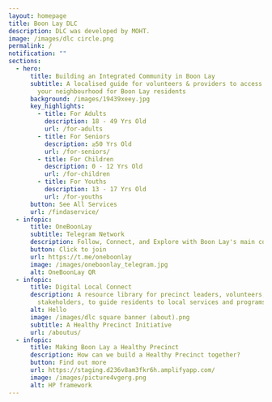 ```yaml
---
layout: homepage
title: Boon Lay DLC
description: DLC was developed by MOHT.
image: /images/dlc circle.png
permalink: /
notification: ""
sections:
  - hero:
      title: Building an Integrated Community in Boon Lay
      subtitle: A localised guide for volunteers & providers to access resources in
        your neighbourhood for Boon Lay residents
      background: /images/19439xeey.jpg
      key_highlights:
        - title: For Adults
          description: 18 - 49 Yrs Old
          url: /for-adults
        - title: For Seniors
          description: ≥50 Yrs Old
          url: /for-seniors/
        - title: For Children
          description: 0 - 12 Yrs Old
          url: /for-children
        - title: For Youths
          description: 13 - 17 Yrs Old
          url: /for-youths
      button: See All Services
      url: /findaservice/
  - infopic:
      title: OneBoonLay
      subtitle: Telegram Network
      description: Follow, Connect, and Explore with Boon Lay's main community channel!
      button: Click to join
      url: https://t.me/oneboonlay
      image: /images/oneboonlay_telegram.jpg
      alt: OneBoonLay QR
  - infopic:
      title: Digital Local Connect
      description: A resource library for precinct leaders, volunteers, and
        stakeholders, to guide residents to local services and programs.
      alt: Hello
      image: /images/dlc square banner (about).png
      subtitle: A Healthy Precinct Initiative
      url: /aboutus/
  - infopic:
      title: Making Boon Lay a Healthy Precinct
      description: How can we build a Healthy Precinct together?
      button: Find out more
      url: https://staging.d236v8am3fkr6h.amplifyapp.com/
      image: /images/picture4vgerg.png
      alt: HP framework
---
```

